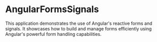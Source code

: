 # AngularFormsSignals

This application demonstrates the use of Angular's reactive forms and signals. It showcases how to build and manage forms efficiently using Angular's powerful form handling capabilities.